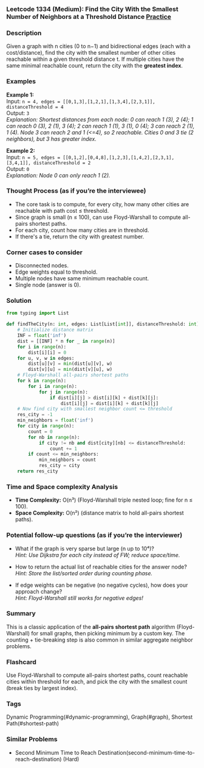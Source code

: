 ### Leetcode 1334 (Medium): Find the City With the Smallest Number of Neighbors at a Threshold Distance [Practice](https://leetcode.com/problems/find-the-city-with-the-smallest-number-of-neighbors-at-a-threshold-distance)

### Description  
Given a graph with n cities (0 to n−1) and bidirectional edges (each with a cost/distance), find the city with the smallest number of other cities reachable within a given threshold distance t. If multiple cities have the same minimal reachable count, return the city with the **greatest index**.

### Examples  
**Example 1:**  
Input: `n = 4, edges = [[0,1,3],[1,2,1],[1,3,4],[2,3,1]], distanceThreshold = 4`  
Output: `3`  
*Explanation: Shortest distances from each node: 0 can reach 1 (3), 2 (4); 1 can reach 0 (3), 2 (1), 3 (4); 2 can reach 1 (1), 3 (1), 0 (4); 3 can reach 2 (1), 1 (4). Node 3 can reach 2 and 1 (<=4), so 2 reachable. Cities 0 and 3 tie (2 neighbors), but 3 has greater index.*

**Example 2:**  
Input: `n = 5, edges = [[0,1,2],[0,4,8],[1,2,3],[1,4,2],[2,3,1],[3,4,1]], distanceThreshold = 2`  
Output: `0`  
*Explanation: Node 0 can only reach 1 (2).*

### Thought Process (as if you’re the interviewee)  
- The core task is to compute, for every city, how many other cities are reachable with path cost ≤ threshold.
- Since graph is small (n ≤ 100), can use Floyd-Warshall to compute all-pairs shortest paths.
- For each city, count how many cities are in threshold.
- If there's a tie, return the city with greatest number.

### Corner cases to consider  
- Disconnected nodes.
- Edge weights equal to threshold.
- Multiple nodes have same minimum reachable count.
- Single node (answer is 0).

### Solution

```python
from typing import List

def findTheCity(n: int, edges: List[List[int]], distanceThreshold: int) -> int:
    # Initialize distance matrix
    INF = float('inf')
    dist = [[INF] * n for _ in range(n)]
    for i in range(n):
        dist[i][i] = 0
    for u, v, w in edges:
        dist[u][v] = min(dist[u][v], w)
        dist[v][u] = min(dist[v][u], w)
    # Floyd-Warshall all-pairs shortest paths
    for k in range(n):
        for i in range(n):
            for j in range(n):
                if dist[i][j] > dist[i][k] + dist[k][j]:
                    dist[i][j] = dist[i][k] + dist[k][j]
    # Now find city with smallest neighbor count <= threshold
    res_city = -1
    min_neighbors = float('inf')
    for city in range(n):
        count = 0
        for nb in range(n):
            if city != nb and dist[city][nb] <= distanceThreshold:
                count += 1
        if count <= min_neighbors:
            min_neighbors = count
            res_city = city
    return res_city
```

### Time and Space complexity Analysis  

- **Time Complexity:** O(n³) (Floyd-Warshall triple nested loop; fine for n ≤ 100).
- **Space Complexity:** O(n²) (distance matrix to hold all-pairs shortest paths).

### Potential follow-up questions (as if you’re the interviewer)  

- What if the graph is very sparse but large (n up to 10⁴)?  
  *Hint: Use Dijkstra for each city instead of FW; reduce space/time.*

- How to return the actual list of reachable cities for the answer node?  
  *Hint: Store the list/sorted order during counting phase.*

- If edge weights can be negative (no negative cycles), how does your approach change?  
  *Hint: Floyd-Warshall still works for negative edges!*  

### Summary
This is a classic application of the **all-pairs shortest path** algorithm (Floyd-Warshall) for small graphs, then picking minimum by a custom key. The counting + tie-breaking step is also common in similar aggregate neighbor problems.


### Flashcard
Use Floyd-Warshall to compute all-pairs shortest paths, count reachable cities within threshold for each, and pick the city with the smallest count (break ties by largest index).

### Tags
Dynamic Programming(#dynamic-programming), Graph(#graph), Shortest Path(#shortest-path)

### Similar Problems
- Second Minimum Time to Reach Destination(second-minimum-time-to-reach-destination) (Hard)